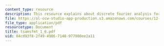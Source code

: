 ```yaml
---
content_type: resource
description: This resource explains about discrete fourier analysis for a problem.
file: https://ol-ocw-studio-app-production.s3.amazonaws.com/courses/12-864-inference-from-data-and-models-spring-2005/04cd93f82f4949867148977900ee2a11_tsamsfmt_1_6.pdf
file_type: application/pdf
resourcetype: Document
title: tsamsfmt_1_6.pdf
uid: 04cd93f8-2f49-4986-7148-977900ee2a11
---
```


